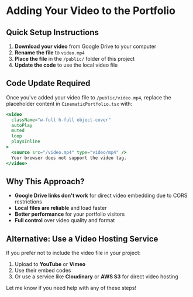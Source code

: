 # Adding Your Video to the Portfolio

## Quick Setup Instructions

1. **Download your video** from Google Drive to your computer
2. **Rename the file** to `video.mp4` 
3. **Place the file** in the `/public/` folder of this project
4. **Update the code** to use the local video file

## Code Update Required

Once you've added your video file to `/public/video.mp4`, replace the placeholder content in `CinematicPortfolio.tsx` with:

```jsx
<video
  className="w-full h-full object-cover"
  autoPlay
  muted
  loop
  playsInline
>
  <source src="/video.mp4" type="video/mp4" />
  Your browser does not support the video tag.
</video>
```

## Why This Approach?

- **Google Drive links don't work** for direct video embedding due to CORS restrictions
- **Local files are reliable** and load faster
- **Better performance** for your portfolio visitors
- **Full control** over video quality and format

## Alternative: Use a Video Hosting Service

If you prefer not to include the video file in your project:

1. Upload to **YouTube** or **Vimeo**
2. Use their embed codes
3. Or use a service like **Cloudinary** or **AWS S3** for direct video hosting

Let me know if you need help with any of these steps!